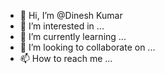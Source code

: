 - 👋 Hi, I’m @Dinesh Kumar
- 👀 I’m interested in ...
- 🌱 I’m currently learning ...
- 💞️ I’m looking to collaborate on ...
- 📫 How to reach me ...

<!---
DineshKumarIn/DineshKumarIn is a ✨ special ✨ repository because its `README.md` (this file) appears on your GitHub profile.
You can click the Preview link to take a look at your changes.
--->
